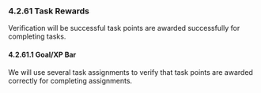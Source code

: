 ### 4.2.61 Task Rewards

Verification will be successful task points are awarded successfully for completing tasks.

#### 4.2.61.1 Goal/XP Bar

We will use several task assignments to verify that task points are awarded correctly for completing assignments.

